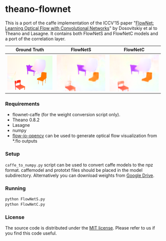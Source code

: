 # theano-flownet

This is a port of the caffe implementation of the ICCV'15 paper "[FlowNet: Learning
Optical Flow with Convolutional Networks](http://lmb.informatik.uni-freiburg.de/Publications/2015/DFIB15/flownet.pdf)" by Dosovitskiy et al to Theano and Lasagne. It contains both
FlowNetS and FlowNetC models and a port of the correlation layer.

Ground Truth                                  | FlowNetS                                      | FlowNetC
----------------------------------------------|-----------------------------------------------|----------------------------------------------------
![img](results/GroundTruth/0000008-gt.flo.png)| ![img](results/FlowNetS/0000008_flow1.flo.png)| ![img](results/FlowNetC/0000008_flow1.flo.png)

### Requirements

* flownet-caffe (for the weight conversion script only).
* Theano 0.8.2
* Lasagne
* numpy
* [flow-io-opencv](https://github.com/davidstutz/flow-io-opencv) can be used to generate optical flow
visualization from *.flo outputs

### Setup

`caffe_to_numpy.py` script can be used to convert caffe models to the npz format.
caffemodel and prototxt files should be placed in the model subdirectory. Alternatively you can download weights from [Google Drive](https://drive.google.com/file/d/0B_f8lHMYsLosSlBodTdSNlZ3TEk/view?usp=sharing).

### Running

```bash
python FlowNetS.py
python FlowNetC.py
```
### License

The source code is distributed under the [MIT license](LICENSE). Please refer to us if you find this code useful.
